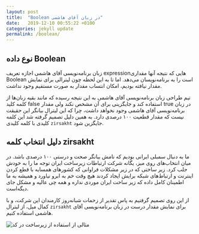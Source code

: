 ```yaml
---
layout: post
title:  "Boolean در زبان آقای هاشمی"
date:   2019-12-10 00:55:22 +0100
categories: jekyll update
permalink: /boolean/
---
```


## نوع داده Boolean

زبان برنامه‌نویسی آقای هاشمی اجازه تعریف expression‌هایی که نتیجه آنها مقداری Boolean است را به برنامه‌نویسان می‌دهد.
اما تا به این لحظه چون لیترالی برای نمایش مقدار نیافته بودیم، امکان انتساب مقدار به صورت مستقیم وجود نداشت.

تیم طراحی زبان برنامه‌نویسی آقای هاشمی به این نتیجه رسیده که مانند بقیه زبان‌ها از کلمه کلید false استفاده کند و جایگزینی برای آن مشخص نکند
ولی مقدار true در زبان برنامه‌نویسی آقای هاشمی وجود نخواهد داشت، چرا که این لیترال بیانگر این حقیقت نیست که مقدار قطعیت ۱۰۰ درصدی دارد.
به همین دلیل تصمیم گرفته شد این کلمه کلیدی با  کلمه کلیدی `zirsakht` جایگزین شود.

## دلیل انتخاب کلمه zirsakht 

ما به دنبال سمبلی ایرانی بودیم که نامش بیانگر صحت و درستی ۱۰۰ درصدی باشد. در میان انتخاب‌های روی میز، یگانه شرکت ارتباطات زیرساخت ایران توجه ما را به خودش جلب کرد.
زیر ساختی که در زیر مشکلات فراوانی که کشورهای همسایه با قطع کردن اینترنت و ارتباط‌‌های شبکه برایش ایجاد کردند هیچ وقت خم به ابرو نیاورد و همیشه به ما اطمینان کامل داده که زیر ساخت ایران موردی نداره و همه چی عالیه و مشکل جای دیگه‌است.

از این روی تصمیم گرفتیم به پاس تقدیر از زحمات شبانه‌روز کارمندان این شرکت، و با کمال میل، از لیترال `zirsakht` برای نمایش مقدار درست در زبان برنامه‌نویسی آقای هاشمی استفاده کنیم.

![مثالی از استفاده از زیرساخت در کد](/mr-hashemi/assets/zirsakht.png)
 